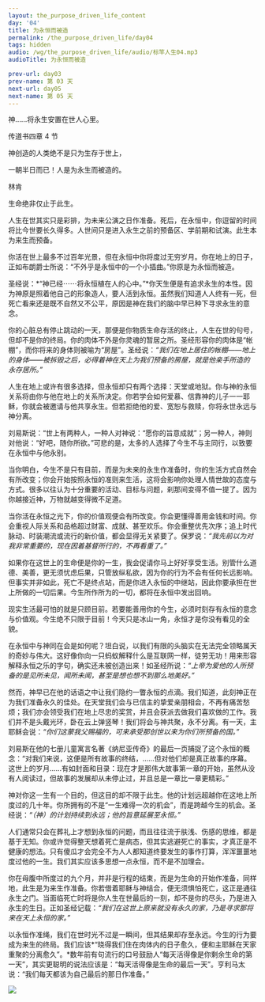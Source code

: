 ```yaml
---
layout: the_purpose_driven_life_content
day: '04'
title: 为永恒而被造
permalink: /the_purpose_driven_life/day04
tags: hidden
audio: /wg/the_purpose_driven_life/audio/标竿人生04.mp3
audioTitle: 为永恒而被造

prev-url: day03
prev-name: 第 03 天
next-url: day05
next-name: 第 05 天 
---
```


<div class="center script poem">
<p>神……将永生安置在世人心里。</p>
<p class="sp-verse">传道书四章 4 节</p>
</div>

<div class="center poem">
<p>神创造的人类绝不是只为生存于世上，</p>
<p>一朝半日而已！人是为永生而被造的。</p>
<p class="sp-verse">林肯</p>
</div>
<p class="first">生命绝非仅止于此生。</p>

人生在世其实只是彩排，为未来公演之日作准备。死后，在永恒中，你逗留的时间将比今世要长久得多。人世间只是进入永生之前的预备区、学前期和试演。此生本为来生而预备。

你活在世上最多不过百年光景，但在永恒中你将度过无穷岁月。你在地上的日子，正如布朗爵士所说：“不外乎是永恒中的一个小插曲。”你原是为永恒而被造。

圣经说：*“神已经⋯⋯将永恒植在人的心中。”*你天生便是有追求永生的本性。因为神原是照着他自己的形象造人，要人活到永恒。虽然我们知道人人终有一死，但死亡看来还是既不自然又不公平，原因是神在我们的脑中早已种下寻求永生的意念。

你的心脏总有停止跳动的一天，那便是你物质生命存活的终止，人生在世的句号，但却不是你的终局。你的肉体不外是你灵魂的暂居之所。圣经形容你的肉体是“帐棚”，而你将来的身体则被喻为“房屋”。圣经说：*“我们在地上居住的帐棚——地上的身体——被拆毁之后，必得着神在天上为我们预备的房屋，就是他亲手所造的永存居所。”*

人生在地上或许有很多选择，但永恒却只有两个选择：天堂或地狱。你与神的永恒关系将由你与他在地上的关系所决定。你若学会如何爱慕、信靠神的儿子一一耶稣，你就会被邀请与他共享永生。但若拒绝他的爱、宽恕与救赎，你将永世永远与神分离。

刘易斯说：“世上有两种人，一种人对神说：“愿你的旨意成就”；另一种人，神则对他说：“好吧，随你所欲。”可悲的是，太多的人选择了今生不与主同行，以致要在永恒中与他永别。

当你明白，今生不是只有目前，而是为未来的永生作准备时，你的生活方式自然会有所改变；你会开始按照永恒的准则来生活，这将会影响你处理人情世故的态度与方式。很多以往认为十分重要的活动、目标与问题，刹那间变得不值一提了。因为你越接近神，万物就越变得微不足道。

当你活在永恒之光下，你的价值观便会有所改变。你会更懂得善用金钱和时间。你会重视人际关系和品格超过财富、成就、甚至欢乐。你会重整优先次序；追上时代脉动、时装潮流或流行的新价值，都会显得无关紧要了。保罗说：*“我先前以为对我非常重要的，现在因着基督所行的，不再看重了。”*

如果你在这世上的生命便是你的一生，我会促请你马上好好享受生活。别管什么道德、美善，更无须忧虑后果，只管放纵私欲，因为你的行为不会有任何长远影响。但事实并非如此，死亡不是终点站，而是你进入永恒的中继站，因此你要承担在世上所做的一切后果。今生所作所为的一切，都将在永恒中发出回响。

现实生活最可怕的就是只顾目前。若要能善用你的今生，必须时刻存有永恒的意念与价值观。今生绝不只限于目前！今天只是冰山一角，永恒才是你没有看见的全貌。

在永恒中与神同在会是如何呢？坦白说，以我们有限的头脑实在无法完全领略属天的奇妙与伟大。这好像你向一只蚂蚁解释什么是互联网一样，徒劳无功！用来形容解释永恒之乐的字句，确实还未被创造出来！如圣经所说：*“上帝为爱他的人所预备的是见所未见，闻所未闻，甚至是想也想不到那么地美好。”*

然而，神早已在他的话语之中让我们隐约一瞥永恒的点滴。我们知道，此刻神正在为我们准备永久的佳处。在天堂我们会与已信主的挚爱亲朋相会，不再有痛苦愁烦；我们亦会领受我们在地上尽忠的奖赏，并且会获派去做我们喜欢做的工作。我们并不是头戴光环，卧在云上弹竖琴！我们将会与神共聚，永不分离。有一天，主耶稣会说：*“你们这蒙我父赐福的，可来承受那创世以来为你们所预备的国。”*

刘易斯在他的七册儿童寓言名著《纳尼亚传奇》的最后一页捕捉了这个永恒的概念：“对我们来说，这便是所有故事的终结，……但对他们却是真正故事的序幕。这世上的岁月……有如封面和目录：现在才是那伟大故事第一章的开始，虽然从没有人阅读过，但故事的发展却从未停止过，并且总是一章比一章更精彩。”

神对你这一生有一个目的，但这目的却不限于此生。他的计划远超越你在这地上所度过的几十年。你所拥有的不是“一生难得一次的机会”，而是跨越今生的机会。圣经说：*“（神）的计划持续到永远；他的旨意延展至永恒。”*

人们通常只会在葬礼上才想到永恒的问题，而且往往流于肤浅、伤感的思维，都是基于无知。你或许觉得整天想着死亡是病态，但其实逃避死亡的事实，才真正是不健康的想法。只有傻瓜才会完全不为人人都知道终要发生的事作打算，浑浑噩噩地度过他的一生。我们其实应该多思想一点永恒，而不是不加理会。

你在母腹中所度过的九个月，并非是行程的结束，而是为生命的开始作准备，同样地，此生是为来生作准备。你若借着耶稣与神结合，便无须惧怕死亡，这正是通往永生之门。当面临死亡时将是你人生在世最后的一刻，却不是你的尽头，乃是进入永生的生日。正如圣经记载：*“我们在这世上原来就没有永久的家，乃是寻求那将来在天上永恒的家。”*

以永恒作准绳，我们在世时光不过是一瞬间，但其结果却存至永远。今生的行为要成为来生的终局。我们应该*“晓得我们住在肉体内的日子愈久，便和主耶稣在天家重聚的分离愈久”。*数年前有句流行的口号鼓励人“每天活得像是你剩余生命的第一天”，其实更聪明的说法应该是：“每天活得像是生命的最后一天”。亨利马太说：“我们每天都该为自己最后的那日作准备。”

<div class="article-img-wrapper">
  <img src="https://typora-1259024198.cos.ap-beijing.myqcloud.com/wg/the_purpose_driven_life/image/day04_card.jpg">
</div>
